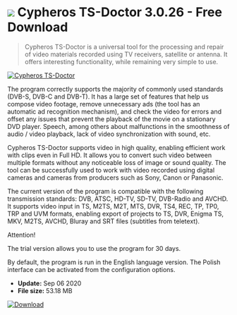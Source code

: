 # ![](https://cdn.softexe.net/static/icon/6/cypheros-ts-doctor-8432.png) Cypheros TS-Doctor 3.0.26 - Free Download

> Cypheros TS-Doctor is a universal tool for the processing and repair of video materials recorded using TV receivers, satellite or antenna. It offers interesting functionality, while remaining very simple to use.

[![Cypheros TS-Doctor](https://gallery.dpcdn.pl/imgc/Tools/48962/g_-_420x350_1.5_-_x20140330014348_0.png)](https://softexe.net/win/multimedia/video/cypheros-ts-doctor:hdcb.html)

The program correctly supports the majority of commonly used standards (DVB-S, DVB-C and DVB-T). It has a large set of features that help us compose video footage, remove unnecessary ads (the tool has an automatic ad recognition mechanism), and check the video for errors and offset any issues that prevent the playback of the movie on a stationary DVD player. Speech, among others about malfunctions in the smoothness of audio / video playback, lack of video synchronization with sound, etc.
 
 Cypheros TS-Doctor supports video in high quality, enabling efficient work with clips even in Full HD. It allows you to convert such video between multiple formats without any noticeable loss of image or sound quality. The tool can be successfully used to work with video recorded using digital cameras and cameras from producers such as Sony, Canon or Panasonic.
 
 The current version of the program is compatible with the following transmission standards: DVB, ATSC, HD-TV, SD-TV, DVB-Radio and AVCHD. It supports video input in TS, M2TS, M2T, MTS, DVR, TS4, REC, TP, TP0, TRP and UVM formats, enabling export of projects to TS, DVR, Enigma TS, MKV, M2TS, AVCHD, Bluray and SRT files (subtitles from teletext).
 
 Attention!
 
 The trial version allows you to use the program for 30 days.
 
 By default, the program is run in the English language version. The Polish interface can be activated from the configuration options.


- **Update:** Sep 06 2020
- **File size:** 53.18 MB

[![Download](https://cdn.softexe.net/static/img/download.png)](https://softexe.net/win/multimedia/video/cypheros-ts-doctor:hdcb.html)

